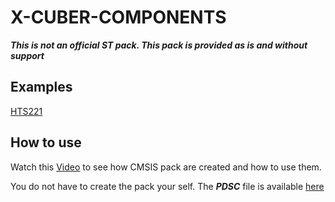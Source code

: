 # X-CUBER-COMPONENTS

***This is not an official ST pack. This pack is provided as is and without support***

## Examples
[HTS221](/Sources/Examples/Projects/Sensors/Environmental/HTS221)

## How to use
Watch this [Video](https://www.youtube.com/watch?v=eyxtEf7uuOw) to see how CMSIS pack are created and how to use them.

You do not have to create the pack your self. The ***PDSC*** file is available [here](https://github.com/SlimJallouli/X-CUBE-COMPONENTS/raw/main/Pack/STMicroelectronics.X-CUBE-COMPONENTS.1.4.1.pack)
